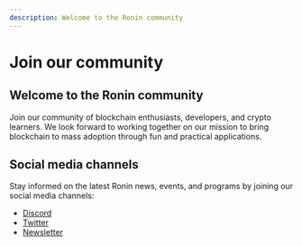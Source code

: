 ```yaml
---
description: Welcome to the Ronin community
---
```


# Join our community

## Welcome to the Ronin community

Join our community of blockchain enthusiasts, developers, and crypto learners. We look forward to working together on our mission to bring blockchain to mass adoption through fun and practical applications.

## Social media channels

Stay informed on the latest Ronin news, events, and programs by joining our social media channels:

* [Discord](https://discord.gg/P5GgF7SK)
* [Twitter](https://twitter.com/ronin_network)
* [Newsletter](https://roninblockchain.substack.com/)